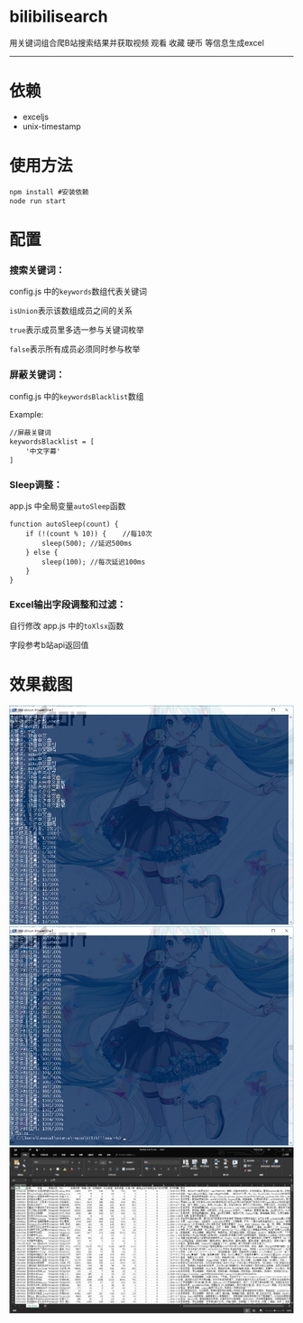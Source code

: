 ﻿# bilibilisearch

用关键词组合爬B站搜索结果并获取视频 观看 收藏 硬币 等信息生成excel

---

# 依赖

* exceljs
* unix-timestamp

# 使用方法

```
npm install #安装依赖
node run start
```

# 配置

### 搜索关键词：

config.js 中的`keywords`数组代表关键词

`isUnion`表示该数组成员之间的关系

`true`表示成员里多选一参与关键词枚举

`false`表示所有成员必须同时参与枚举

### 屏蔽关键词：

config.js 中的`keywordsBlacklist`数组 

Example:

```
//屏蔽关键词
keywordsBlacklist = [
    '中文字幕'
]
```

### Sleep调整：

app.js 中全局变量`autoSleep`函数

```
function autoSleep(count) {
    if (!(count % 10)) {    //每10次
        sleep(500); //延迟500ms
    } else {
        sleep(100); //每次延迟100ms
    }
}
```

### Excel输出字段调整和过滤：

自行修改 app.js 中的`toXlsx`函数

字段参考b站api返回值

# 效果截图

![1](https://github.com/Lensual/bilibilisearch/raw/master/perview/1.png)
![1](https://github.com/Lensual/bilibilisearch/raw/master/perview/2.png)
![1](https://github.com/Lensual/bilibilisearch/raw/master/perview/3.png)
